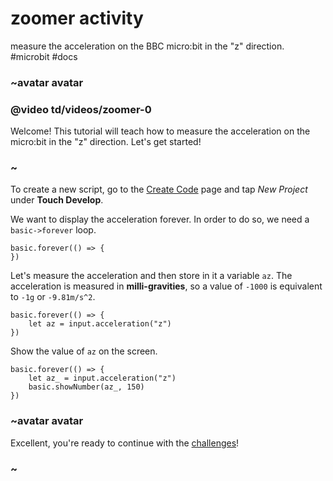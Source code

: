 # zoomer activity

measure the acceleration on the BBC micro:bit in the "z" direction. #microbit #docs

### ~avatar avatar

### @video td/videos/zoomer-0

Welcome! This tutorial will teach how to measure the acceleration on the micro:bit in the "z" direction. Let's get started!

### ~

To create a new script, go to the [Create Code](/microbit/create-code) page and tap *New Project* under **Touch Develop**.

We want to display the acceleration forever. In order to do so, we need a `basic->forever` loop.

```
basic.forever(() => {
})
```

Let's measure the acceleration and then store in it a variable `az`. The acceleration is measured in **milli-gravities**, so a value of `-1000` is equivalent to `-1g` or `-9.81m/s^2`.

```
basic.forever(() => {
    let az = input.acceleration("z")
})
```

Show the value of `az` on the screen.

```
basic.forever(() => {
    let az_ = input.acceleration("z")
    basic.showNumber(az_, 150)
})
```

### ~avatar avatar

Excellent, you're ready to continue with the [challenges](/microbit/lessons/zoomer/challenges)!

### ~

